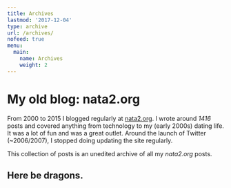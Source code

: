 ```yaml
---
title: Archives
lastmod: '2017-12-04'
type: archive
url: /archives/
nofeed: true
menu:
  main:
    name: Archives
    weight: 2
---
```



# My old blog: nata2.org

From 2000 to 2015 I blogged regularly at [nata2.org](https://web.archive.org/web/*/nata2.org). I wrote around *1416* posts and covered anything from technology to my (early 2000s) dating life. It was a lot of fun and was a great outlet. Around the launch of Twitter (~2006/2007), I stopped doing updating the site regularly. 

This collection of posts is an unedited archive of all my *nata2.org* posts. 

## **Here be dragons**.